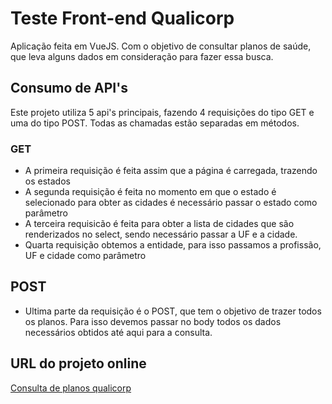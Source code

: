# Teste Front-end Qualicorp

Aplicação feita em VueJS. Com o objetivo de consultar planos de saúde, que leva alguns dados em consideração para fazer essa busca.

## Consumo de API's

Este projeto utiliza 5 api's principais, fazendo 4 requisições do tipo GET e uma do tipo POST. Todas as chamadas estão separadas em métodos.

### GET

- A primeira requisição é feita assim que a página é carregada, trazendo os estados
- A segunda requisição é feita no momento em que o estado é selecionado para obter as cidades é necessário passar o estado como parâmetro
- A terceira requisicão é feita para obter a lista de cidades que são renderizados no select, sendo necessário passar a UF e a cidade.
- Quarta requisição obtemos a entidade, para isso passamos a profissão, UF e cidade como parâmetro

## POST

- Ultima parte da requisição é o POST, que tem o objetivo de trazer todos os planos. Para isso devemos passar no body todos os dados necessários obtidos até aqui para a consulta.

## URL do projeto online

[Consulta de planos qualicorp](https://consulta-planos-quarlicorp.netlify.app/)
